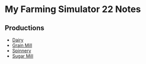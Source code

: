 # My Farming Simulator 22 Notes

## Productions

- [Dairy](./productions/dairy.md)
- [Grain Mill](./productions/grain-mill.md)
- [Spinnery](./productions/spinnery.md)
- [Sugar Mill](./productions/sugar-mill.md)